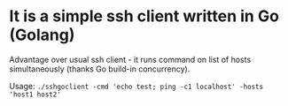 # It is a simple ssh client written in Go (Golang)

Advantage over usual ssh client - it runs command on list of hosts
simultaneously (thanks Go build-in concurrency).


Usage: `./sshgoclient -cmd 'echo test; ping -c1 localhost' -hosts 'host1 host2'`
